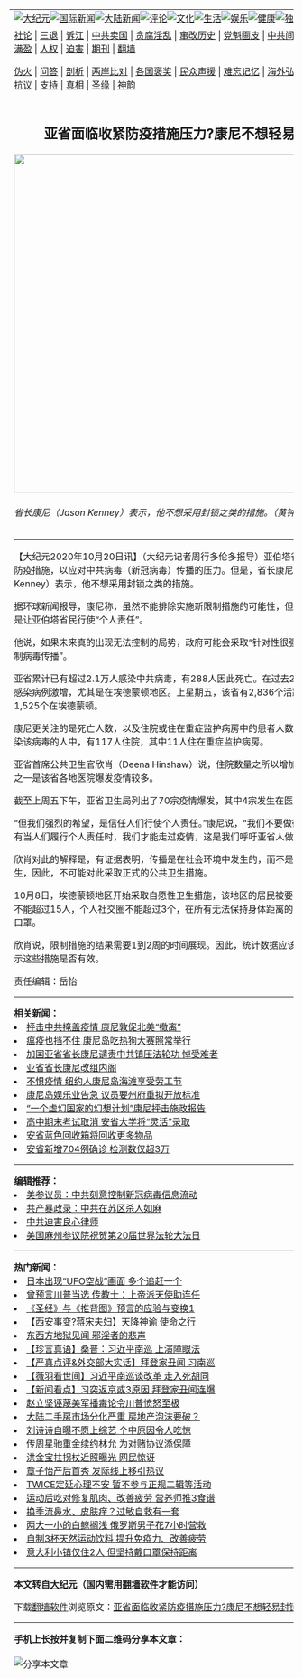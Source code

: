<a name="1" id="1" target="_blank"></a><span id="1"></span>  <table align=center border="0"><tr><td colspan="2" valign=TOP><a href="/gb/nsc413.md#1"><img src="https://raw.githubusercontent.com/sjgjny386/www/master/t/djy/1.jpg" title="大纪元"></a><a href="/gb/n24hr.md#1"><img src="https://raw.githubusercontent.com/sjgjny386/www/master/t/djy/3.jpg" title="国际新闻"></a><a href="/gb/nsc413.md#1"><img src="https://raw.githubusercontent.com/sjgjny386/www/master/t/djy/4.jpg" title="大陆新闻"></a><a href="/gb/news392.md#1"><img src="https://raw.githubusercontent.com/sjgjny386/www/master/t/djy/5.jpg" title="评论"></a><a href="/gb/news2007.md#1"><img src="https://raw.githubusercontent.com/sjgjny386/www/master/t/djy/6.jpg" title="文化"></a><a href="/gb/news2008.md#1"><img src="https://raw.githubusercontent.com/sjgjny386/www/master/t/djy/7.jpg" title="生活"></a><a href="/gb/ncyule.md#1"><img src="https://raw.githubusercontent.com/sjgjny386/www/master/t/djy/8.jpg" title="娱乐"></a><a href="/gb/nsc1002.md#1"><img src="https://raw.githubusercontent.com/sjgjny386/www/master/t/djy/9.jpg" title="健康"><a href="/gb/nf6092.md#1"><img src="https://raw.githubusercontent.com/sjgjny386/www/master/t/djy/10a.jpg" title="独家"></a><a href="/gb/nf4514.md#1"><img src="https://raw.githubusercontent.com/sjgjny386/www/master/t/djy/12a.jpg" title="头条"></a></td></tr>  <tr><td colspan="2" valign=TOP><a target="_blank" href="/gb/9p.md#1">社论</a> | <a target="_blank" href="/gb/nf5657.md#1">三退</a> | <a target="_blank" href="/gb/nf6124.md#1">诉江</a> | <a target="_blank" href="/gb/nf1176117.md#1">中共卖国</a> | <a target="_blank" href="/gb/nf5773.md#1">贪腐淫乱</a> | <a target="_blank" href="/gb/nf1176115.md#1">窜改历史</a> | <a target="_blank" href="/gb/nf1176107.md#1">党魁画皮</a> | <a target="_blank" href="/gb/nf1320400.md#1">中共间谍</a> | <a target="_blank" href="/gb/nf1176114.md#1">破坏传统</a> | <a target="_blank" href="https://github.com/fqnews/ntdtv/blob/master/gb/prog447_1.md#1">恶贯满盈</a> | <a target="_blank" href="/gb/ncid278.md#1">人权</a> | <a target="_blank" href="/gb/nf1176111.md#1">迫害</a> | <a target="_blank" href="https://gitlab.com/szzdlab/mh-qikan/blob/master/README.md#1">期刊</a> | <a target="_blank" href="https://github.com/bannedbook/fanqiang/wiki">翻墙</a></p>
<p><a target="_blank" href="/gb/nf5562.md#1">伪火</a> | <a target="_blank" href="/gb/nf4378.md#1">问答</a> | <a target="_blank" href="/gb/nf5792.md#1">剖析</a> | <a target="_blank" href="/gb/nf5735.md#1">两岸比对</a> | <a target="_blank" href="/gb/nf6119.md#1">各国褒奖</a> | <a target="_blank" href="/gb/nf6120.md#1">民众声援</a> | <a target="_blank" href="/gb/nf1188594.md#1">难忘记忆</a> | <a target="_blank" href="/gb/nf3180.md#1">海外弘传</a> | <a target="_blank" href="/gb/nf5410.md#1">万人上访</a> | <a target="_blank" href="https://github.com/fqnews/ntdtv/blob/master/gb/prog1530_1.md#1">和平抗议</a> | <a target="_blank" href="/gb/nf4386.md#1">支持</a> | <a target="_blank" href="/gb/nf4389.md#1">真相</a> | <a target="_blank" href="/gb/nf5790.md#1">圣缘</a> | <a target="_blank" href="/gb/nf4786.md#1">神韵</a></td></tr>  <tr><td valign=TOP width="626"><h2 align=center>亚省面临收紧防疫措施压力?康尼不想轻易封锁</h2>  <img width="600" src="https://i.epochtimes.com/assets/uploads/2019/03/DSC_0691-600x400.jpg" />  <h6>省长康尼（Jason Kenney）表示，他不想采用封锁之类的措施。（黄钟乐/大纪元）。  </h6>  <hr>  <p>【大纪元2020年10月20日讯】（大纪元记者周行多伦多报导）亚伯塔省正面临收紧防疫措施，以应对中共病毒（新冠病毒）传播的压力。但是，省长<ahref="/gb/tag/%E5%BA%B7%E5%B0%BC.md#1">康尼</a>（Jason Kenney）表示，他不想采用封锁之类的措施。</p>
  <p>据环球新闻报导，<ahref="/gb/tag/%E5%BA%B7%E5%B0%BC.md#1">康尼</a>称，虽然不能排除实施新限制措施的可能性，但最好的方法，是让亚伯塔省民行使“个人责任”。</p>
  <p>他说，如果未来真的出现无法控制的局势，政府可能会采取“针对性很强的措施，来遏制病毒传播”。</p>
  <p>亚省累计已有超过2.1万人感染中共病毒，有288人因此死亡。在过去2周内，亚省的感染病例激增，尤其是在埃德蒙顿地区。上星期五，该省有2,836个活跃病例，其中1,525个在埃德蒙顿。</p>
  <p>康尼更关注的是死亡人数，以及住院或住在重症监护病房中的患者人数。上周五，感染该病毒的人中，有117人住院，其中11人住在重症监护病房。</p>
  <p>亚省首席公共卫生官欣肖（Deena Hinshaw）说，住院数量之所以增加这么多，原因之一是该省各地医院爆发疫情较多。</p>
  <p>截至上周五下午，亚省卫生局列出了70宗疫情爆发，其中4宗发生在医院。</p>
  <p>“但我们强烈的希望，是信任人们行使个人责任。”康尼说，“我们不要做微观管理。只有当人们履行个人责任时，我们才能走过疫情，这是我们呼吁亚省人做的事。”</p>
  <p>欣肖对此的解释是，有证据表明，传播是在社会环境中发生的，而不是在企业中发生，因此，不可能对此采取正式的公共卫生措施。</p>
  <p>10月8日，埃德蒙顿地区开始采取自愿性卫生措施，该地区的居民被要求：私人聚会不能超过15人，个人社交圈不能超过3个，在所有无法保持身体距离的商业场所须戴口罩。</p>
  <p>欣肖说，限制措施的结果需要1到2周的时间展现。因此，统计数据应该在本周开始显示这些措施是否有效。</p>
  <p>责任编辑：岳怡</p>
    <hr>      <strong>相关新闻：</strong>  <li><a href="/gb/20/5/14/n12110221.md#1">抨击中共掩盖疫情 康尼敦促北美“撤离”</a></li>  <li><a href="/gb/20/7/4/n12231938.md#1">瘟疫也挡不住 康尼岛吃热狗大赛照常举行</a></li>  <li><a href="/gb/20/7/21/n12272999.md#1">加国亚省省长康尼谴责中共镇压法轮功 悼受难者</a></li>  <li><a href="/gb/20/8/26/n12358063.md#1">亚省省长康尼改组内阁</a></li>  <li><a href="/gb/20/9/8/n12387902.md#1">不惧疫情 纽约人康尼岛海滩享受劳工节</a></li>  <li><a href="/gb/20/9/17/n12409028.md#1">康尼岛娱乐业告急 议员要州府重拟开放标准</a></li>  <li><a href="/gb/20/9/25/n12428938.md#1">“一个虚幻国家的幻想计划”康尼抨击施政报告</a></li>  <li><a href="/gb/20/10/19/n12487535.md#1">高中期末考试取消 安省大学将“灵活”录取</a></li>  <li><a href="/gb/20/10/20/n12487452.md#1">安省蓝色回收箱将回收更多物品</a></li>  <li><a href="/gb/20/10/19/n12487402.md#1">安省新增704例确诊 检测数仅超3万</a></li>  <hr>      <strong>编辑推荐：</strong>  <li><a href="/gb/20/2/22/n11887949.md#1">美参议员：中共刻意控制新冠病毒信息流动</a></li>  <li><a href="/gb/18/9/7/n10698182.md#1" target="_blank">共产暴政录：中共在苏区杀人如麻</a></li><li><a href="/gb/9/2/9/n2422991.md?dfh#1" target="_blank">中共迫害良心律师</a></li><li><a href="/gb/19/5/7/n11240138.md#1" target="_blank">美国麻州参议院祝贺第20届世界法轮大法日</a></li>  <hr>    <strong>热门新闻：</strong>  <li><a href="/gb/20/10/14/n12474369.md#1">日本出现“UFO空战”画面 多个追赶一个</a></li>  <li><a href="/gb/20/10/16/n12479879.md#1">曾预言川普当选 传教士：上帝派天使助连任</a></li>  <li><a href="/gb/20/9/30/n12440550.md#1">《圣经》与《推背图》预言的应验与变换1</a></li>  <li><a href="/gb/20/9/3/n12378281.md#1">【西安事变?蒋宋夫妇】天降神谕 使命之行</a></li>  <li><a href="/gb/20/9/17/n12411954.md#1">东西方地狱见闻 邪淫者的悲声</a></li>  <li><a href="/gb/20/10/17/n12483231.md#1">【珍言真语】桑普：习近平南巡 上演障眼法</a></li>  <li><a href="/gb/20/10/18/n12484332.md#1">【严真点评&amp;外交部大实话】拜登家丑闻 习南巡</a></li>  <li><a href="/gb/20/10/18/n12485056.md#1">【薇羽看世间】习近平南巡谈改革 走入死胡同</a></li>  <li><a href="/gb/20/10/16/n12481651.md#1">【新闻看点】习突返京或3原因 拜登家丑闻连爆</a></li>  <li><a href="/gb/20/10/17/n12482129.md#1">赵立坚诬蔑美军播毒论令川普愤怒至极</a></li>  <li><a href="/gb/20/10/17/n12482636.md#1">大陆二手房市场分化严重 房地产泡沫要破？</a></li>  <li><a href="/gb/20/10/16/n12481456.md#1">刘诗诗自曝不愿上综艺 个中原因令人吃惊</a></li>  <li><a href="/gb/20/10/16/n12481895.md#1">传周星驰重金续约林允 为对赌协议添保障</a></li>  <li><a href="/gb/20/10/18/n12484792.md#1">洪金宝拄拐杖近照曝光 网民惊讶</a></li>  <li><a href="/gb/20/10/18/n12484953.md#1">章子怡产后首秀 发际线上移引热议</a></li>  <li><a href="/gb/20/10/17/n12482595.md#1">TWICE定延心理不安 暂不参与正规二辑等活动</a></li>  <li><a href="/gb/20/10/6/n12455916.md#1">运动后吃对修复肌肉、改善疲劳 营养师推3食谱</a></li>  <li><a href="/gb/20/10/16/n12481202.md#1">换季流鼻水、皮肤痒？过敏自救有一套</a></li>  <li><a href="/gb/20/10/18/n12484089.md#1">两大一小的白鲸搁浅 俄罗斯男子花7小时营救</a></li>  <li><a href="/gb/20/10/16/n12481545.md#1">自制3杯天然运动饮料 提升免疫力、改善疲劳</a></li>  <li><a href="/gb/20/10/18/n12483851.md#1">意大利小镇仅住2人 但坚持戴口罩保持距离</a></li>  <hr>    <strong>本文转自<a href="https://www.epochtimes.com">大纪元</a>（国内需用<a href="https://github.com/bannedbook/fanqiang/wiki">翻墙软件</a>才能访问）</strong><p>下载<a href="https://github.com/bannedbook/fanqiang/wiki">翻墙软件</a>浏览原文：<a href="https://www.epochtimes.com/gb/20/10/19/n12487652.htm">亚省面临收紧防疫措施压力?康尼不想轻易封锁</a></p>
<hr>    <strong>手机上长按并复制下面二维码分享本文章：</strong><br><br><img src="https://chart.apis.google.com/chart?cht=qr&chs=240x240&choe=UTF-8&chld=M|2&chl=/gb/20/10/19/n12487652.md%231" title="分享本文章"></td><td valign=TOP><a href="/gb/16/1/21/n4622075.md?dfh#1" target="_blank"><img src="https://raw.githubusercontent.com/sjgjny386/djy/master/gb/300/wei-f1.jpg" title="中共的伪火骗局"  alt="中共的伪火骗局"></a><br><a href="https://github.com/sjgjny386/www/blob/master/README.md?dfh#9" target="_blank"><img src="https://raw.githubusercontent.com/sjgjny386/djy/master/gb/300/yong-h.jpg" title="永恒的见证"  alt="永恒的见证"></a><br><a href="/gb/13/9/29/n3974789.md?dfh#1" target="_blank"><img src="https://raw.githubusercontent.com/sjgjny386/djy/master/gb/300/shang-lnz.jpg" title="善良女子被中共投男牢"  alt="善良女子被中共投男牢"></a><br><a href="/gb/16/3/16/n4663449.md?dfh#1" target="_blank"><img src="https://raw.githubusercontent.com/sjgjny386/djy/master/gb/300/huo-z3.jpg" title="警卫目击活摘器官"  alt="警卫目击活摘器官"></a><br><a href="/gb/16/8/7/n8177641.md?dfh#1" target="_blank"><img src="https://raw.githubusercontent.com/sjgjny386/djy/master/gb/300/huo-z4.jpg" title="证人描述活摘恐怖"  alt="证人描述活摘恐怖"></a><br><a href="/gb/10/4/19/n2881569.md?dfh#1" target="_blank"><img src="https://raw.githubusercontent.com/sjgjny386/djy/master/gb/300/huo-z1.jpg" title="揭开活摘器官黑幕"  alt="揭开活摘器官黑幕"></a><br><a href="/gb/10/11/7/n3077476.md?dfh#1" target="_blank"><img src="https://raw.githubusercontent.com/sjgjny386/djy/master/gb/300/ma-ks.jpg" title="马克思的成魔之路"  alt="马克思的成魔之路"></a><br><a href="/gb/14/6/9/n4173977.md?dfh#1" target="_blank"><img src="https://raw.githubusercontent.com/sjgjny386/djy/master/gb/300/chang-zs.jpg" title="藏字石 蕴天机"  alt="藏字石 蕴天机"></a><br><a href="/gb/18/5/10/n10381511.md?dfh#1" target="_blank"><img src="https://raw.githubusercontent.com/sjgjny386/djy/master/gb/300/st1.jpg" title="关注3亿人三退"  alt="关注3亿人三退"></a><br><a href="/gb/18/3/21/n10237682.md?dfh#1" target="_blank"><img src="https://raw.githubusercontent.com/sjgjny386/djy/master/gb/300/jie-t.jpg" title="解体中共复兴中华"  alt="解体中共复兴中华"></a><br><a href="/gb/9/2/9/n2422991.md?dfh#1" target="_blank"><img src="https://raw.githubusercontent.com/sjgjny386/djy/master/gb/300/gao-zs.jpg" title="中共迫害良心律师"  alt="中共迫害良心律师"></a><br><a href="/gb/18/12/9/n10900044.md?dfh#1" target="_blank"><img src="https://raw.githubusercontent.com/sjgjny386/djy/master/gb/300/sj1.jpg" title="303万人举报江泽民"  alt="303万人举报江泽民"></a><br><a href="/gb/18/8/28/n10672014.md?dfh#1" target="_blank"><img src="https://raw.githubusercontent.com/sjgjny386/djy/master/gb/300/sj2.jpg" title="这些官员为何起诉江泽民"  alt="这些官员为何起诉江泽民"></a><br><a href="/gb/8/12/18/n2367165.md?dfh#1" target="_blank"><img src="https://raw.githubusercontent.com/sjgjny386/djy/master/gb/300/liangan.jpg" title="海峡两岸的强烈对比"  alt="海峡两岸的强烈对比"></a><br><a href="/gb/15/12/10/n4593139.md?dfh#1" target="_blank"><img src="https://raw.githubusercontent.com/sjgjny386/djy/master/gb/300/jia-ndzl.jpg" title="加拿大总理的贺信"  alt="加拿大总理的贺信"></a><br><a href="/gb/11/6/17/n3289382.md?dfh#1" target="_blank"><img src="https://raw.githubusercontent.com/sjgjny386/djy/master/gb/300/xiao-wd.jpg" title="探寻真相兼听则明"  alt="探寻真相兼听则明"></a><br><a href="/gb/18/10/27/n10812623.md?dfh#1" target="_blank"><img src="https://raw.githubusercontent.com/sjgjny386/djy/master/gb/300/yindu.jpg" title="印度媒体报道东方"  alt="印度媒体报道东方"></a><br><a href="/gb/18/6/9/n10469652.md?dfh#1" target="_blank"><img src="https://raw.githubusercontent.com/sjgjny386/djy/master/gb/300/xie-j.jpg" title="不一样的海外校园"  alt="不一样的海外校园"></a><br><a href="/gb/7/4/5/n1669415.md?dfh#1" target="_blank"><img src="https://raw.githubusercontent.com/sjgjny386/djy/master/gb/300/li-up.jpg" title="从大师到徒弟的传奇"  alt="从大师到徒弟的传奇"></a><br><a href="/gb/17/5/26/n9191512.md?dfh#1" target="_blank"><img src="https://raw.githubusercontent.com/sjgjny386/djy/master/gb/300/zfl2.jpg" title="亿万人与东方一本奇书"  alt="亿万人与东方一本奇书"></a><br><a href="/gb/13/11/27/n4020290.md?dfh#1" target="_blank"><img src="https://raw.githubusercontent.com/sjgjny386/djy/master/gb/300/zhen-h.jpg" title="大陆见不到的震撼场面"  alt="大陆见不到的震撼场面"></a><br><a href="/gb/15/7/17/n4482910.md?dfh#1" target="_blank"><img src="https://raw.githubusercontent.com/sjgjny386/djy/master/gb/300/dalu-sk.jpg" title="人心向善 大陆当初盛况"  alt="人心向善 大陆当初盛况"></a><br><a href="/gb/19/1/5/n10955468.md?dfh#1" target="_blank"><img src="https://raw.githubusercontent.com/sjgjny386/djy/master/gb/300/zfl1.jpg" title="追寻真理 这书讲什么"  alt="追寻真理 这书讲什么"></a><br><a href="https://github.com/bannedbook/fanqiang/wiki" target="_blank"><img src="https://raw.githubusercontent.com/sjgjny386/djy/master/gb/300/fq1.jpg" title="下载免费翻墙软件"  alt="下载免费翻墙软件"></a><br></td></tr></table>